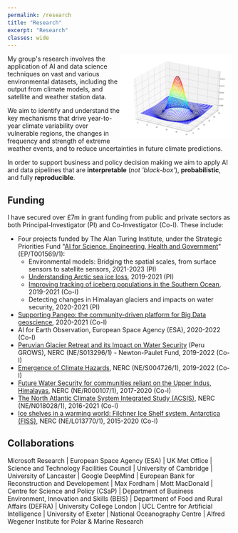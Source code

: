 ```yaml
---
permalink: /research
title: "Research"
excerpt: "Research"
classes: wide
---
```


<img align="right" width="50%" src="/images/2d_Gaussian.png">

My group's research involves the application of AI and data science techniques on vast and various environmental datasets, including the output from climate models, and satellite and weather station data. 

We aim to identify and understand the key mechanisms that drive year-to-year climate variability over vulnerable regions, the changes in frequency and strength of extreme weather events, and to reduce uncertainties in future climate predictions.

In order to support business and policy decision making we aim to apply AI and data pipelines that are **interpretable** (_not 'black-box'_), **probabilistic**, and fully **reproducible**.

## Funding
I have secured over £7m in grant funding from public and private sectors as both Principal-Investigator (PI) and Co-Investigator (Co-I). These include:

* Four projects funded by The Alan Turing Institute, under the Strategic Priorities Fund "[AI for Science, Engineering, Health and Government](https://gtr.ukri.org/projects?ref=EP%2FT001569%2F1#/tabOverview)" (EP/T001569/1):
    * Environmental models: Bridging the spatial scales, from surface sensors to satellite sensors, 2021-2023 (PI)
    * [Understanding Arctic sea ice loss](https://www.turing.ac.uk/research/research-projects/understanding-arctic-sea-ice-loss), 2019-2021 (PI)
    * [Improving tracking of iceberg populations in the Southern Ocean](https://www.turing.ac.uk/research/research-projects/improving-tracking-iceberg-populations-southern-ocean), 2019-2021 (Co-I)
    * Detecting changes in Himalayan glaciers and impacts on water security, 2020-2021 (PI)
* [Supporting Pangeo: the community-driven platform for Big Data geoscience](https://www.turing.ac.uk/research/research-projects/supporting-pangeo-community-driven-platform-big-data-geoscience), 2020-2021 (Co-I)
* AI for Earth Observation, European Space Agency (ESA), 2020-2022 (Co-I)
* [Peruvian Glacier Retreat and its Impact on Water Security](https://gtr.ukri.org/projects?ref=NE%2FS013296%2F1) (Peru GROWS), NERC (NE/S013296/1) - Newton-Paulet Fund, 2019-2022 (Co-I)
* [Emergence of Climate Hazards](https://gtr.ukri.org/projects?ref=NE%2FS004726%2F1), NERC (NE/S004726/1), 2019-2022 (Co-I)
* [Future Water Security for communities reliant on the Upper Indus, Himalayas](https://gtr.ukri.org/projects?ref=NE%2FR000107%2F1), NERC (NE/R000107/1), 2017-2020 (Co-I)
* [The North Atlantic Climate System Integrated Study (ACSIS)](https://gtr.ukri.org/projects?ref=NE%2FN018028%2F1), NERC (NE/N018028/1), 2016-2021 (Co-I)
* [Ice shelves in a warming world: Filchner Ice Shelf system, Antarctica (FISS)](https://gtr.ukri.org/projects?ref=NE%2FL013770%2F1), NERC (NE/L013770/1), 2015-2020 (Co-I)

## Collaborations
Microsoft Research | 
European Space Agency (ESA) | 
UK Met Office | 
Science and Technology Facilities Council | 
University of Cambridge | 
University of Lancaster | 
Google DeepMind | 
European Bank for Reconstruction and Developement | 
Max Fordham | 
Mott MacDonald | 
Centre for Science and Policy (CSaP) | 
Department of Business Environment, Innovation and Skills (BEIS) | 
Department of Food and Rural Affairs (DEFRA) | 
University College London | UCL Centre for Artificial Intelligence |
University of Exeter | 
National Oceanography Centre | 
Alfred Wegener Institute for Polar & Marine Research
